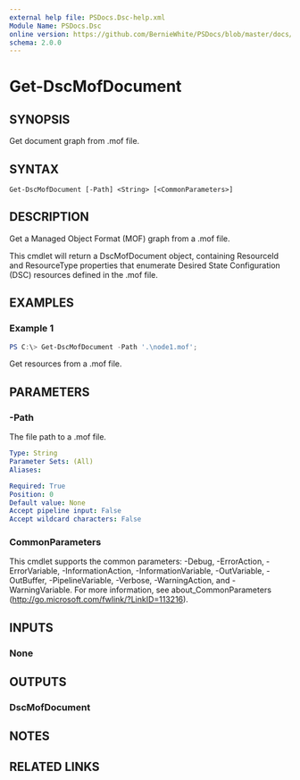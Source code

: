 ```yaml
---
external help file: PSDocs.Dsc-help.xml
Module Name: PSDocs.Dsc
online version: https://github.com/BernieWhite/PSDocs/blob/master/docs/commands/PSDocs.Dsc/en-US/Get-DscMofDocument.md
schema: 2.0.0
---
```


# Get-DscMofDocument

## SYNOPSIS

Get document graph from .mof file.

## SYNTAX

```text
Get-DscMofDocument [-Path] <String> [<CommonParameters>]
```

## DESCRIPTION

Get a Managed Object Format (MOF) graph from a .mof file.

This cmdlet will return a DscMofDocument object, containing ResourceId and ResourceType properties that enumerate Desired State Configuration (DSC) resources defined in the .mof file.

## EXAMPLES

### Example 1

```powershell
PS C:\> Get-DscMofDocument -Path '.\node1.mof';
```

Get resources from a .mof file.

## PARAMETERS

### -Path

The file path to a .mof file.

```yaml
Type: String
Parameter Sets: (All)
Aliases:

Required: True
Position: 0
Default value: None
Accept pipeline input: False
Accept wildcard characters: False
```

### CommonParameters

This cmdlet supports the common parameters: -Debug, -ErrorAction, -ErrorVariable, -InformationAction, -InformationVariable, -OutVariable, -OutBuffer, -PipelineVariable, -Verbose, -WarningAction, and -WarningVariable. For more information, see about_CommonParameters (http://go.microsoft.com/fwlink/?LinkID=113216).

## INPUTS

### None

## OUTPUTS

### DscMofDocument

## NOTES

## RELATED LINKS

